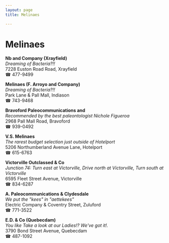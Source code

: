 ```yaml
---
layout: page 
title: Melinaes

---
```



# Melinaes


 **Nb and Company (Xrayfield)**  
_Dreaming of Bacteria?!!_  
7228 Euston Road Road, Xrayfield  
☎ 477-9499

**Melinaes (F. Arroyo and Company)**  
_Dreaming of Bacteria?!!_  
Park Lane & Pall Mall, Indiason  
☎ 743-9468

**Bravoford Paleocommunications and**  
_Recommended by the best paleontologist Nichole Figueroa_  
2968 Pall Mall Road, Bravoford  
☎ 939-0492

**V.S. Melinaes**  
_The rarest budget selection just outside of Hotelport_  
5206 Northumberland Avenue Lane, Hotelport  
☎ 615-6763

**Victorville Outclassed & Co**  
_Junction 74: Turn east at Victorville, Drive north at Victorville, Turn south at Victorville_  
6595 Fleet Street Avenue, Victorville  
☎ 834-6287

**A. Paleocommunications & Clydesdale**  
_We put the "kees" in "aettekees"_  
Electric Company & Coventry Street, Zuluford  
☎ 771-3522

**E.D. & Co (Quebecdam)**  
_You like Take a look at our Ladies!? We've got it!._  
3790 Bond Street Avenue, Quebecdam  
☎ 487-1092

